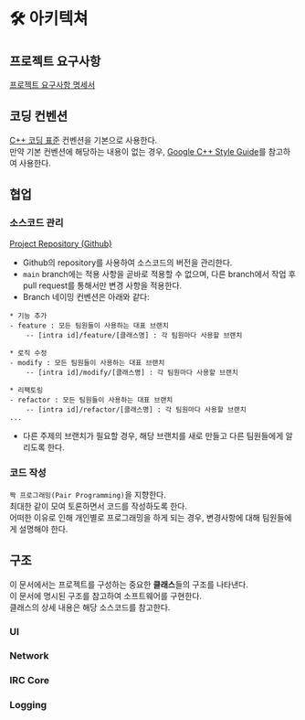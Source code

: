 # 🛠️ 아키텍쳐

## 프로젝트 요구사항
[프로젝트 요구사항 명세서](https://cdn.intra.42.fr/pdf/pdf/115395/en.subject.pdf)

## 코딩 컨벤션
[C++ 코딩 표준](https://docs.popekim.com/ko/coding-standards/cpp) 컨벤션을 기본으로 사용한다.  
만약 기본 컨벤션에 해당하는 내용이 없는 경우, [Google C++ Style Guide](https://google.github.io/styleguide/cppguide.html)를 참고하여 사용한다.

## 협업
### 소스코드 관리
[Project Repository (Github)](https://github.com/Taeil-Nam/ft_irc)
- Github의 repository를 사용하여 소스코드의 버전을 관리한다.
- ```main``` branch에는 적용 사항을 곧바로 적용할 수 없으며, 다른 branch에서 작업 후 pull request를 통해서만 변경 사항을 적용한다.
- Branch 네이밍 컨벤션은 아래와 같다:
```
* 기능 추가
- feature : 모든 팀원들이 사용하는 대표 브랜치
    -- [intra id]/feature/[클래스명] : 각 팀원마다 사용할 브랜치

* 로직 수정
- modify : 모든 팀원들이 사용하는 대표 브랜치
    -- [intra id]/modify/[클래스명] : 각 팀원마다 사용할 브랜치

* 리팩토링
- refactor : 모든 팀원들이 사용하는 대표 브랜치
    -- [intra id]/refactor/[클래스명] : 각 팀원마다 사용할 브랜치
...
```
- 다른 주제의 브랜치가 필요할 경우, 해당 브랜치를 새로 만들고 다른 팀원들에게 알리도록 한다.

### 코드 작성
```짝 프로그래밍(Pair Programming)```을 지향한다.  
최대한 같이 모여 토론하면서 코드를 작성하도록 한다.  
어떠한 이유로 인해 개인별로 프로그래밍을 하게 되는 경우, 변경사항에 대해 팀원들에게 설명해야 한다.  

## 구조
이 문서에서는 프로젝트를 구성하는 중요한 **클래스**들의 구조를 나타낸다.  
이 문서에 명시된 구조를 참고하여 소프트웨어를 구현한다.  
클래스의 상세 내용은 해당 소스코드를 참고한다.  

<!-- - Network, UI, IRC Core, Logging 등 큰 서브시스템/패키지의 시각화 필요. -->

### UI
<!-- - UI 로직에 사용되는 클래스들의 시각화 필요. -->

### Network
<!-- - Network 로직에 사용되는 클래스들의 시각화 필요. -->

### IRC Core
<!-- - IRC Core 로직에 사용되는 클래스들의 시각화 필요. -->

### Logging
<!-- - Logging 로직에 사용되는 클래스들의 시각화 필요. -->

